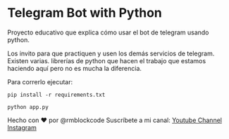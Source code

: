 # Telegram Bot with Python

Proyecto educativo que explica cómo usar el bot de telegram usando python.

Los invito para que practiquen y usen los demás servicios de telegram. Existen varias. librerías de python que hacen el trabajo que estamos haciendo aquí pero no es mucha la diferencia.

Para correrlo ejecutar:

    pip install -r requirements.txt

    python app.py

Hecho con ❤️ por @rmblockcode
Suscríbete a mi canal: [Youtube Channel](https://youtube.com/@rmblockcode)
[Instagram](https://www.instagram.com/rmblockcode/)